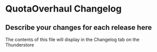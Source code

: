 # QuotaOverhaul Changelog

## Describe your changes for each release here

The contents of this file will display in the Changelog tab on the Thunderstore
